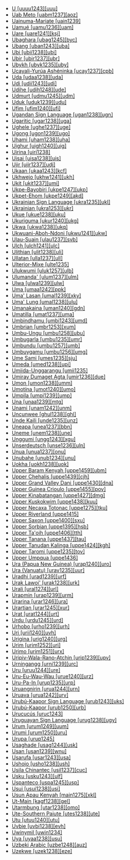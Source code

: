 - [U [uuuu1243][uuu]](tree/aust1305/khas1273/pala1352/east2331/angk1246/uuuu1243/uuuu1243.ini)
- [Uab Meto [uabm1237][aoz]](tree/aust1307/nucl1752/mala1545/cent2237/cent2245/timo1259/west2545/uabm1238/uabm1237/uabm1237.ini)
- [Uainuma-Mariate [uain1239]](tree/araw1281/nort2990/inla1264/japu1236/nucl1764/yucu1252/uain1239/uain1239.ini)
- [Uamué [uamu1236][uam]](tree/uncl1493/uamu1236/uamu1236.ini)
- [Uare [uare1241][ksj]](tree/kwal1257/hume1245/uare1241/uare1241.ini)
- [Ubaghara [ubag1245][byc]](tree/atla1278/volt1241/benu1247/delt1251/uppe1418/cent2027/nort2790/ubag1244/ubag1245/ubag1245.ini)
- [Ubang [uban1243][uba]](tree/atla1278/volt1241/benu1247/bant1294/sout3152/bend1256/uban1243/uban1243.ini)
- [Ubi [ubii1238][ubi]](tree/afro1255/chad1250/east2632/east2633/east2710/ubii1238/ubii1238.ini)
- [Ubir [ubir1237][ubr]](tree/aust1307/nucl1752/mala1545/cent2237/east2712/ocea1241/west2818/papu1253/nucl1744/nort2848/aret1241/arei1235/ubir1237/ubir1237.ini)
- [Ubykh [ubyk1235][uby]](tree/abkh1242/ubyk1235/ubyk1235.ini)
- [Ucayali-Yurúa Ashéninka [ucay1237][cpb]](tree/araw1281/sout3131/prea1240/asha1244/asha1241/asha1242/ashe1271/ucay1237/ucay1237.ini)
- [Uda [udaa1238][uda]](tree/atla1278/volt1241/benu1247/delt1251/obol1242/enwa1244/udaa1238/udaa1238.ini)
- [Udi [udii1243][udi]](tree/nakh1245/dagh1238/lezg1248/udia1235/udii1243/udii1243.ini)
- [Udihe [udih1248][ude]](tree/tung1282/east2366/cent2235/udih1248/udih1248.ini)
- [Udmurt [udmu1245][udm]](tree/ural1272/perm1256/udmu1245/udmu1245.ini)
- [Uduk [uduk1239][udu]](tree/koma1264/opuu1238/twam1235/uduk1239/uduk1239.ini)
- [Ufim [ufim1240][ufi]](tree/nucl1709/fini1244/fini1245/gusa1245/ufim1241/ufim1240/ufim1240.ini)
- [Ugandan Sign Language [ugan1238][ugn]](tree/sign1238/deaf1237/lsfi1234/asli1244/ugan1238/ugan1238.ini)
- [Ugaritic [ugar1238][uga]](tree/afro1255/semi1276/west2786/cent2236/nort3165/ugar1238/ugar1238.ini)
- [Ughele [ughe1237][uge]](tree/aust1307/nucl1752/mala1545/cent2237/east2712/ocea1241/west2818/meso1253/newi1242/stge1234/nort3225/newg1239/east2761/ughe1237/ughe1237.ini)
- [Ugong [ugon1239][ugo]](tree/sino1245/burm1265/lolo1265/ugon1239/ugon1239.ini)
- [Uhami [uham1238][uha]](tree/atla1278/volt1241/benu1247/akpe1249/edoi1239/nort3183/osse1244/uham1238/uham1238.ini)
- [Uighur [uigh1240][uig]](tree/turk1311/comm1245/oghu1246/uygh1240/uigh1240/uigh1240.ini)
- [Uirina [uiri1238]](tree/araw1281/nort2990/negr1239/bahu1238/uiri1238/uiri1238.ini)
- [Uisai [uisa1238][uis]](tree/sout2948/buin1247/uisa1238/uisa1238.ini)
- [Ujir [ujir1237][udj]](tree/aust1307/nucl1752/mala1545/cent2237/cent2245/aruu1241/ujir1238/ujir1237/ujir1237.ini)
- [Ukaan [ukaa1243][kcf]](tree/atla1278/volt1241/benu1247/ukaa1243/ukaa1243.ini)
- [Ukhwejo [ukhw1241][ukh]](tree/atla1278/volt1241/benu1247/bant1294/sout3152/narr1281/bant1295/maka1323/pomo1274/ndze1234/bekw1243/mpie1239/ukhw1241/ukhw1241.ini)
- [Ukit [ukit1237][umi]](tree/aust1307/nucl1752/mala1545/nort3253/sara1342/oute1260/buki1252/buka1263/ukit1237/ukit1237.ini)
- [Ukpe-Bayobiri [ukpe1247][ukp]](tree/atla1278/volt1241/benu1247/bant1294/sout3152/bend1256/ukpe1247/ukpe1247.ini)
- [Ukpet-Ehom [ukpe1249][akd]](tree/atla1278/volt1241/benu1247/delt1251/uppe1418/ukpe1249/ukpe1249.ini)
- [Ukrainian Sign Language [ukra1235][ukl]](tree/sign1238/deaf1237/russ1270/ukra1235/ukra1235.ini)
- [Ukrainian [ukra1253][ukr]](tree/indo1319/balt1263/slav1255/east1426/ukra1257/ukra1253/ukra1253.ini)
- [Ukue [ukue1238][uku]](tree/atla1278/volt1241/benu1247/akpe1249/edoi1239/nort3183/osse1244/ukue1239/ukue1238/ukue1238.ini)
- [Ukuriguma [ukur1240][ukg]](tree/nucl1709/mada1298/croi1234/numu1240/yara1252/ukur1240/ukur1240.ini)
- [Ukwa [ukwa1238][ukq]](tree/atla1278/volt1241/benu1247/delt1251/obol1242/cent2253/efik1244/ukwa1238/ukwa1238.ini)
- [Ukwuani-Aboh-Ndoni [ukwu1241][ukw]](tree/atla1278/volt1241/benu1247/igbo1258/igbo1259/ukwu1241/ukwu1241.ini)
- [Ulau-Suain [ulau1237][svb]](tree/aust1307/nucl1752/mala1545/cent2237/east2712/ocea1241/west2818/nort3206/scho1242/siau1243/ulau1237/ulau1237.ini)
- [Ulch [ulch1241][ulc]](tree/tung1282/east2366/orok1264/ulch1242/ulch1241/ulch1241.ini)
- [Ulithian [ulit1238][uli]](tree/aust1307/nucl1752/mala1545/cent2237/east2712/ocea1241/micr1243/micr1244/cent2276/west2844/pona1247/truk1243/west2855/ulit1238/ulit1238.ini)
- [Ullatan [ulla1237][ull]](tree/drav1251/sout3133/sout3138/tami1291/tami1292/tami1293/tami1294/tami1297/tami1298/mala1541/ulla1237/ulla1237.ini)
- [Ulterior-Mixe [ulte1235]](tree/mixe1284/mixe1286/oaxa1241/ulte1235/ulte1235.ini)
- [Ulukwumi [uluk1257][ulb]](tree/atla1278/volt1241/benu1247/defo1239/yoru1244/edek1238/edea1234/east2738/sout3186/nucl1747/uluk1257/uluk1257.ini)
- [Ulumanda' [ulum1237][ulm]](tree/aust1307/nucl1752/mala1545/sout2923/nort2894/pitu1237/mata1312/ulum1237/ulum1237.ini)
- [Ulwa [ulwa1239][ulw]](tree/misu1242/suma1272/sumu1234/ulwa1239/ulwa1239.ini)
- [Uma [umaa1242][ppk]](tree/aust1307/nucl1752/mala1545/cele1242/kail1255/kail1253/sout2926/umaa1242/umaa1242.ini)
- [Uma' Lasan [umal1239][xky]](tree/aust1307/nucl1752/mala1545/nort3253/nort3171/keny1280/high1288/uppe1425/umal1239/umal1239.ini)
- [Uma' Lung [umal1238][ulu]](tree/aust1307/nucl1752/mala1545/nort3253/nort3171/keny1280/high1288/uppe1425/umal1238/umal1238.ini)
- [Umanakaina [uman1240][gdn]](tree/daga1274/uman1240/uman1240.ini)
- [Umatilla [umat1237][uma]](tree/saha1239/saha1240/sout1502/umat1237/umat1237.ini)
- [Umbindhamu [umbi1243][umd]](tree/pama1250/pama1251/comp1236/nort3256/umbi1242/umbi1243/umbi1243.ini)
- [Umbrian [umbr1253][xum]](tree/indo1319/ital1284/sabe1249/osca1246/umbr1253/umbr1253.ini)
- [Umbu-Ungu [umbu1258][ubu]](tree/nucl1709/cent2120/hage1248/auag1234/umbu1258/umbu1258.ini)
- [Umbugarla [umbu1235][umr]](tree/umbu1235/umbu1235.ini)
- [Umbundu [umbu1257][umb]](tree/atla1278/volt1241/benu1247/bant1294/sout3152/narr1281/cent2260/njil1234/sout3233/kune1234/umbu1257/umbu1257.ini)
- [Umbuygamu [umbu1256][umg]](tree/pama1250/pama1251/lama1273/umbu1256/umbu1256.ini)
- [Ume Sami [umes1235][sju]](tree/ural1272/saam1281/west2390/sout3150/umes1235/umes1235.ini)
- [Umeda [umed1238][upi]](tree/bord1247/bewa1242/umed1238/umed1238.ini)
- [Umiida-Unggarangu [umii1235]](tree/worr1236/west2435/umii1235/umii1235.ini)
- [Umiray Dumaget Agta [umir1236][due]](tree/aust1307/nucl1752/mala1545/grea1284/umir1236/umir1236.ini)
- [Umon [umon1238][umm]](tree/atla1278/volt1241/benu1247/delt1251/uppe1418/cent2027/nort2790/ubag1244/kohu1243/umon1238/umon1238.ini)
- [Umotína [umot1240][umo]](tree/boro1281/umot1240/umot1240.ini)
- [Umpila [umpi1239][ump]](tree/pama1250/pama1251/comp1236/nort3256/nort2759/umpi1239/umpi1239.ini)
- [Una [unaa1239][mtg]](tree/nucl1709/mekk1240/east2504/unaa1239/unaa1239.ini)
- [Unami [unam1242][unm]](tree/algi1248/algo1256/east2700/dela1253/comm1246/unam1242/unam1242.ini)
- [Uncunwee [ghul1238][ghl]](tree/nubi1251/west2781/cent2232/kord1246/east2715/ghul1238/ghul1238.ini)
- [Unde Kaili [unde1235][unz]](tree/aust1307/nucl1752/mala1545/cele1242/kail1255/kail1253/nort2898/kail1254/unde1235/unde1235.ini)
- [Uneapa [unea1237][bbn]](tree/aust1307/nucl1752/mala1545/cent2237/east2712/ocea1241/west2818/meso1253/bali1280/unea1237/unea1237.ini)
- [Uneme [unem1238][une]](tree/atla1278/volt1241/benu1247/akpe1249/edoi1239/nort3182/afen1234/unem1239/unem1238/unem1238.ini)
- [Unggumi [ungg1243][xgu]](tree/worr1236/west2435/ungg1243/ungg1243.ini)
- [Unserdeutsch [unse1236][uln]](tree/indo1319/germ1287/nort3152/west2793/fran1268/high1287/unse1236/unse1236.ini)
- [Unua [unua1237][onu]](tree/aust1307/nucl1752/mala1545/cent2237/east2712/ocea1241/nort3195/cent2269/mala1539/east2753/cent2315/unua1238/unua1237/unua1237.ini)
- [Unubahe [unub1234][unu]](tree/aust1307/nucl1752/mala1545/cent2237/east2712/ocea1241/west2818/papu1253/nucl1744/suau1243/unub1234/unub1234.ini)
- [Uokha [uokh1238][uok]](tree/book1242/uokh1238/uokh1238.ini)
- [Upper Baram Kenyah [uppe1459][ubm]](tree/book1242/uppe1459/uppe1459.ini)
- [Upper Chehalis [uppe1439][cjh]](tree/sali1255/tsam1241/inla1265/uppe1439/uppe1439.ini)
- [Upper Grand Valley Dani [uppe1430][dna]](tree/nucl1709/dani1287/cent2233/gran1246/uppe1430/uppe1430.ini)
- [Upper Guinea Crioulo [uppe1455][pov]](tree/indo1319/ital1284/lati1262/lati1263/impe1234/roma1334/ital1285/west2813/shif1234/sout3183/west2838/gali1263/macr1272/uppe1458/uppe1455/uppe1455.ini)
- [Upper Kinabatangan [uppe1427][dmg]](tree/aust1307/nucl1752/mala1545/nort3253/sout3154/grea1293/pait1248/uppe1426/uppe1427/uppe1427.ini)
- [Upper Kuskokwim [uppe1438][kuu]](tree/atha1245/atha1246/atha1247/nort2940/uppe1438/uppe1438.ini)
- [Upper Necaxa Totonac [uppe1275][tku]](tree/toto1251/toto1252/cent1397/nort3265/uppe1275/uppe1275.ini)
- [Upper Riverland [uppe1415]](tree/pama1250/sout3135/vict1234/lowe1401/uppe1415/uppe1415.ini)
- [Upper Saxon [uppe1400][sxu]](tree/indo1319/germ1287/nort3152/west2793/fran1268/high1287/uppe1400/uppe1400.ini)
- [Upper Sorbian [uppe1395][hsb]](tree/indo1319/balt1263/slav1255/west2792/sorb1249/uppe1395/uppe1395.ini)
- [Upper Ta'oih [uppe1406][tth]](tree/aust1305/katu1271/taoi1247/nucl1296/ongt1234/uppe1406/uppe1406.ini)
- [Upper Tanana [uppe1437][tau]](tree/atha1245/atha1246/atha1247/nort2940/uppe1437/uppe1437.ini)
- [Upper Tanudan Kalinga [uppe1424][kgh]](tree/book1242/uppe1424/uppe1424.ini)
- [Upper Taromi [uppe1235][tov]](tree/indo1319/indo1320/iran1269/cent2317/cent2318/nort3177/tati1243/tati1244/cent2265/taro1267/uppe1235/uppe1235.ini)
- [Upper Umpqua [uppe1436]](tree/atha1245/atha1246/atha1247/paci1277/oreg1242/uppe1436/uppe1436.ini)
- [Ura (Papua New Guinea) [urap1240][uro]](tree/bain1263/urap1240/urap1240.ini)
- [Ura (Vanuatu) [urav1235][uur]](tree/aust1307/nucl1752/mala1545/cent2237/east2712/ocea1241/sout3173/sout2868/erro1239/urav1235/urav1235.ini)
- [Uradhi [urad1239][urf]](tree/book1242/urad1239/urad1239.ini)
- [Urak Lawoi' [urak1238][urk]](tree/aust1307/nucl1752/mala1545/mala1536/nort3170/mala1538/nucl1733/sing1270/urak1238/urak1238.ini)
- [Urali [ural1274][url]](tree/drav1251/sout3133/sout3138/tami1291/tami1292/tami1293/tami1294/tami1297/tami1298/mala1541/ural1274/ural1274.ini)
- [Urapmin [urap1239][urm]](tree/nucl1709/cent2116/awyu1265/okok1235/okkk1242/moun1253/urap1239/urap1239.ini)
- [Urarina [urar1246][ura]](tree/urar1246/urar1246.ini)
- [Urartian [urar1245][xur]](tree/hurr1239/urar1245/urar1245.ini)
- [Urat [urat1244][urt]](tree/nucl1708/komb1276/urat1244/urat1244.ini)
- [Urdu [urdu1245][urd]](tree/indo1319/indo1320/indo1321/indo1322/subc1234/west2812/hind1270/urdu1245/urdu1245.ini)
- [Urhobo [urho1239][urh]](tree/atla1278/volt1241/benu1247/akpe1249/edoi1239/sout2805/urho1239/urho1239.ini)
- [Uri [urii1240][uvh]](tree/nucl1709/fini1244/fini1245/erap1240/urii1240/urii1240.ini)
- [Urigina [urig1240][urg]](tree/nucl1709/mada1298/raic1241/peka1243/urig1240/urig1240.ini)
- [Urim [urim1252][uri]](tree/nucl1708/urim1252/urim1252.ini)
- [Urimo [urim1251][urx]](tree/nucl1708/mari1433/elep1241/urim1251/urim1251.ini)
- [Uripiv-Wala-Rano-Atchin [urip1239][upv]](tree/aust1307/nucl1752/mala1545/cent2237/east2712/ocea1241/nort3195/cent2269/mala1539/east2753/urip1239/urip1239.ini)
- [Urningangg [urni1239][urc]](tree/giim1238/urni1238/urni1239/urni1239.ini)
- [Uru [uruu1244][ure]](tree/uruc1242/uruu1244/uruu1244.ini)
- [Uru-Eu-Wau-Wau [urue1240][urz]](tree/tupi1275/mawe1252/awet1245/tupi1276/tupi1280/urue1240/urue1240.ini)
- [Uru-Pa-In [urup1235][urp]](tree/uncl1493/urup1235/urup1235.ini)
- [Uruangnirin [urua1244][urn]](tree/aust1307/nucl1752/mala1545/cent2237/cent2245/keit1238/yamd1241/onin1244/urua1244/urua1244.ini)
- [Uruava [urua1242][urv]](tree/aust1307/nucl1752/mala1545/cent2237/east2712/ocea1241/west2818/meso1253/newi1242/stge1234/nort3225/mono1280/urua1242/urua1242.ini)
- [Urubú-Kaapor Sign Language [urub1243][uks]](tree/sign1238/vill1244/urub1243/urub1243.ini)
- [Urubú-Kaapor [urub1250][urb]](tree/tupi1275/mawe1252/awet1245/tupi1276/tupi1281/guaj1258/urub1250/urub1250.ini)
- [Urucucús [uruc1243]](tree/uncl1493/uruc1243/uruc1243.ini)
- [Uruguayan Sign Language [urug1238][ugy]](tree/sign1238/deaf1237/chil1284/para1321/urug1238/urug1238.ini)
- [Urum [urum1249][uum]](tree/turk1311/comm1245/oghu1246/oghu1243/kipc1239/west1472/crim1256/urum1249/urum1249.ini)
- [Urumi [urum1250][uru]](tree/tupi1275/puru1268/rama1257/urum1250/urum1250.ini)
- [Urupa [urup1245]](tree/chap1271/more1263/wari1269/urup1244/urup1245/urup1245.ini)
- [Usaghade [usag1244][usk]](tree/atla1278/volt1241/benu1247/delt1251/obol1242/usag1244/usag1244.ini)
- [Usan [usan1239][wnu]](tree/nucl1709/mada1298/croi1234/numu1240/usan1239/usan1239.ini)
- [Usarufa [usar1243][usa]](tree/nucl1709/kain1273/kain1274/gauw1235/auya1234/usar1243/usar1243.ini)
- [Ushojo [usho1238][ush]](tree/indo1319/indo1320/indo1321/indo1324/shin1270/kohi1247/usho1238/usho1238.ini)
- [Usila Chinantec [usil1237][cuc]](tree/otom1299/west2783/otop1241/chin1484/chin1486/usil1237/usil1237.ini)
- [Usku [usku1243][ulf]](tree/usku1243/usku1243.ini)
- [Uspanteco [uspa1245][usp]](tree/maya1287/core1254/quic1274/grea1276/uspa1245/uspa1245.ini)
- [Usui [usui1238][usi]](tree/sino1245/brah1260/bodo1279/boro1284/tipp1238/usui1238/usui1238.ini)
- [Usun Apau Kenyah [main1275][xkl]](tree/aust1307/nucl1752/mala1545/nort3253/nort3171/keny1280/high1288/main1275/main1275.ini)
- [Ut-Main [kagf1238][gel]](tree/atla1278/volt1241/benu1247/kain1275/cent2242/duka1247/duka1250/main1281/kagf1238/kagf1238.ini)
- [Utarmbung [utar1238][omo]](tree/nucl1709/mada1298/kala1403/sout3148/osum1243/utar1238/utar1238.ini)
- [Ute-Southern Paiute [utes1238][ute]](tree/utoa1244/nort2953/numi1242/sout2968/utes1238/utes1238.ini)
- [Utu [utuu1240][utu]](tree/nucl1709/mada1298/croi1234/mabu1247/hans1243/silo1241/utuu1240/utuu1240.ini)
- [Uvbie [uvbi1238][evh]](tree/atla1278/volt1241/benu1247/akpe1249/edoi1239/sout2805/uvbi1238/uvbi1238.ini)
- [Uwinymil [uwin1234]](tree/gunw1250/west2432/warr1259/uwin1234/uwin1234.ini)
- [Uya [uyaa1238][usu]](tree/nucl1709/mada1298/raic1241/nuru1240/uyaa1238/uyaa1238.ini)
- [Uzbeki Arabic [uzbe1248][auz]](tree/afro1255/semi1276/west2786/cent2236/arab1394/arab1395/east2729/afgh1238/uzbe1248/uzbe1248.ini)
- [Uzekwe [uzek1238][eze]](tree/atla1278/volt1241/benu1247/delt1251/uppe1418/cent2027/nort2790/kori1259/kuke1241/uzek1238/uzek1238.ini)
